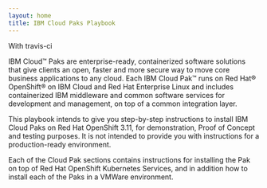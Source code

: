 ```yaml
---
layout: home
title: IBM Cloud Paks Playbook
---
```


With travis-ci

IBM Cloud™ Paks are enterprise-ready, containerized software solutions that give clients an open, faster and more secure way to move core business applications to any cloud. Each IBM Cloud Pak™ runs on Red Hat® OpenShift® on IBM Cloud and Red Hat Enterprise Linux and includes containerized IBM middleware and common software services for development and management, on top of a common integration layer. 

This playbook intends to give you step-by-step instructions to install IBM Cloud Paks on Red Hat OpenShift 3.11, for demonstration, Proof of Concept and testing purposes. It is not intended to provide you with instructions for a production-ready environment. 

Each of the Cloud Pak sections contains instructions for installing the Pak on top of Red Hat OpenShift Kubernetes Services, and in addition how to install each of the Paks in a VMWare environment.  
